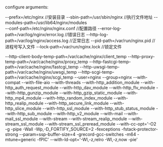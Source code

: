 configure arguments:

--prefix=/etc/nginx //安装目录
--sbin-path=/usr/sbin/nginx //执行文件地址
--modules-path=/usr/lib64/nginx/modules  
--conf-path=/etc/nginx/nginx.conf //配置路径
--error-log-path=/var/log/nginx/error.log //错误日志
--http-log-path=/var/log/nginx/access.log //正常日志
--pid-path=/var/run/nginx.pid //进程号写入文件
--lock-path=/var/run/nginx.lock //锁定文件

--http-client-body-temp-path=/var/cache/nginx/client_temp
--http-proxy-temp-path=/var/cache/nginx/proxy_temp
--http-fastcgi-temp-path=/var/cache/nginx/fastcgi_temp
--http-uwsgi-temp-path=/var/cache/nginx/uwsgi_temp
--http-scgi-temp-path=/var/cache/nginx/scgi_temp
--user=nginx
--group=nginx
--with-compat
--with-file-aio
--with-threads
--with-http_addition_module
--with-http_auth_request_module
--with-http_dav_module
--with-http_flv_module
--with-http_gunzip_module
--with-http_gzip_static_module
--with-http_mp4_module
--with-http_random_index_module
--with-http_realip_module
--with-http_secure_link_module
--with-http_slice_module
--with-http_ssl_module
--with-http_stub_status_module
--with-http_sub_module
--with-http_v2_module
--with-mail
--with-mail_ssl_module
--with-stream
--with-stream_realip_module
--with-stream_ssl_module
--with-stream_ssl_preread_module
--with-cc-opt='-O2 -g -pipe -Wall -Wp,-D_FORTIFY_SOURCE=2 -fexceptions -fstack-protector-strong --param=ssp-buffer-size=4 -grecord-gcc-switches -m64 -mtune=generic -fPIC'
--with-ld-opt='-Wl,-z,relro -Wl,-z,now -pie'
